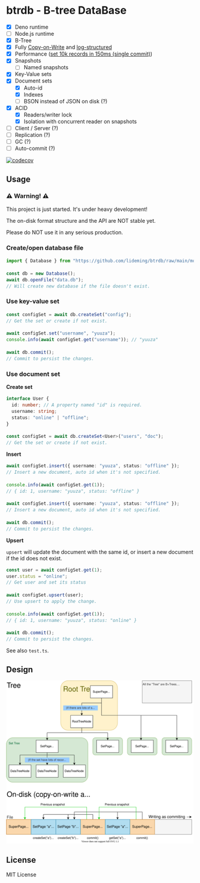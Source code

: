 # btrdb - B-tree DataBase

- [x] Deno runtime
- [ ] Node.js runtime
- [x] B-Tree
- [x] Fully [Copy-on-Write](https://en.wikipedia.org/wiki/Copy-on-write) and
  [log-structured](https://en.wikipedia.org/wiki/Log-structured_file_system)
- [x] Performance
  ([set 10k records in 150ms (single
  commit)](https://github.com/lideming/btrdb/runs/2995614665#step:4:261))
- [x] Snapshots
  - [ ] Named snapshots
- [x] Key-Value sets
- [x] Document sets
  - [x] Auto-id
  - [x] Indexes
  - [ ] BSON instead of JSON on disk (?)
- [x] ACID
  - [x] Readers/writer lock
  - [x] Isolation with concurrent reader on snapshots
- [ ] Client / Server (?)
- [ ] Replication (?)
- [ ] GC (?)
- [ ] Auto-commit (?)

[![codecov](https://codecov.io/gh/lideming/btrdb/branch/main/graph/badge.svg?token=EWISTK2KWU)](https://codecov.io/gh/lideming/btrdb)

## Usage

### ⚠️ Warning! ⚠️

This project is just started. It's under heavy development!

The on-disk format structure and the API are NOT stable yet.

Please do NOT use it in any serious production.

### Create/open database file

```ts
import { Database } from "https://github.com/lideming/btrdb/raw/main/mod.ts";

const db = new Database();
await db.openFile("data.db");
// Will create new database if the file doesn't exist.
```

### Use key-value set

```ts
const configSet = await db.createSet("config");
// Get the set or create if not exist.

await configSet.set("username", "yuuza");
console.info(await configSet.get("username")); // "yuuza"

await db.commit();
// Commit to persist the changes.
```

### Use document set

**Create set**

```ts
interface User {
  id: number; // A property named "id" is required.
  username: string;
  status: "online" | "offline";
}

const configSet = await db.createSet<User>("users", "doc");
// Get the set or create if not exist.
```

**Insert**

```ts
await configSet.insert({ username: "yuuza", status: "offline" });
// Insert a new document, auto id when it's not specified.

console.info(await configSet.get(1));
// { id: 1, username: "yuuza", status: "offline" }

await configSet.insert({ username: "yuuza", status: "offline" });
// Insert a new document, auto id when it's not specified.

await db.commit();
// Commit to persist the changes.
```

**Upsert**

`upsert` will update the document with the same id, or insert a new document if
the id does not exist.

```ts
const user = await configSet.get(1);
user.status = "online";
// Get user and set its status

await configSet.upsert(user);
// Use upsert to apply the change.

console.info(await configSet.get(1));
// { id: 1, username: "yuuza", status: "online" }

await db.commit();
// Commit to persist the changes.
```

See also `test.ts`.

## Design

![design.svg](./docs/design.svg)

## License

MIT License
